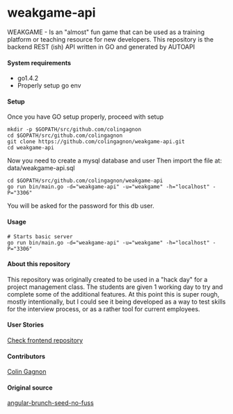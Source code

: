 # weakgame-api
WEAKGAME - Is an "almost" fun game that can be used as a training platform or teaching resource for new developers. This repository is the backend REST (ish) API written in GO and generated by AUTOAPI

#### System requirements

* go1.4.2
* Properly setup go env

#### Setup
Once you have GO setup properly, proceed with setup

```
mkdir -p $GOPATH/src/github.com/colingagnon
cd $GOPATH/src/github.com/colingagnon
git clone https://github.com/colingagnon/weakgame-api.git
cd weakgame-api
```

Now you need to create a mysql database and user
Then import the file at: data/weakgame-api.sql

```
cd $GOPATH/src/github.com/colingagnon/weakgame-api
go run bin/main.go -d="weakgame-api" -u="weakgame" -h="localhost" -P="3306"
```

You will be asked for the password for this db user.

#### Usage

```
# Starts basic server
go run bin/main.go -d="weakgame-api" -u="weakgame" -h="localhost" -P="3306"

```

#### About this repository
This repository was originally created to be used in a "hack day" for a project management class.  The students are given 1 working day to try and complete some of the additional features. At this point this is super rough, mostly intentionally, but I could see it being developed as a way to test skills for the interview process, or as a rather tool for current employees.

#### User Stories
[Check frontend repository](https://github.com/colingagnon/weakgame)

#### Contributors
[Colin Gagnon](https://github.com/colingagnon/weakgame)

#### Original source
[angular-brunch-seed-no-fuss](https://github.com/ocombe/angular-brunch-seed-no-fuss)